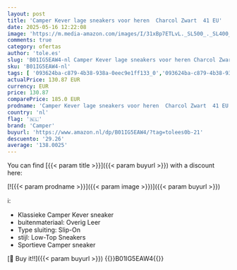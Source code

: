 ```yaml
---
layout: post
title: 'Camper Kever lage sneakers voor heren  Charcol Zwart  41 EU'
date: 2025-05-16 12:22:08
image: 'https://m.media-amazon.com/images/I/31xBp7ETLvL._SL500_._SL400_.jpg'
comments: true
category: ofertas
author: 'tole.es'
slug: 'B01IG5EAW4-nl Camper Kever lage sneakers voor heren Charcol Zwart 41 EU'
sku: 'B01IG5EAW4-nl'
tags: [ '093624ba-c879-4b38-938a-0eec9e1ff133_0','093624ba-c879-4b38-938a-0eec9e1ff133_3601','Arborist Merchandising Root','Herenmode','Herenschoenen','Klassieke & modieuze herensneakers','Kleding, schoenen & sieraden','Kleding, schoenen en sieraden','New Arrivals','Self Service','Special Features Stores','camper','🇳🇱', ]
actualPrice: 130.87 EUR
currency: EUR
price: 130.87
comparePrice: 185.0 EUR
prodname: 'Camper Kever lage sneakers voor heren  Charcol Zwart  41 EU'
country: 'nl'
flag: '🇳🇱'
brand: 'Camper'
buyurl: 'https://www.amazon.nl/dp/B01IG5EAW4/?tag=tolees0b-21'
descuento: '29.26'
average: '138.0025'
---
```


You can find [{{< param title >}}]({{< param buyurl >}}) with a discount here:

[![{{< param prodname >}}]({{< param image >}})]({{< param buyurl >}})

ℹ️:

- Klassieke Camper Kever sneaker
- buitenmateriaal: Overig Leer
- Type sluiting: Slip-On
- stijl: Low-Top Sneakers
- Sportieve Camper sneaker

[🛒 Buy it!!]({{< param buyurl >}})
{{<world>}}B01IG5EAW4{{</world>}}
